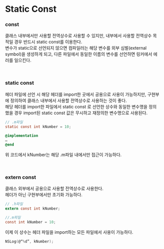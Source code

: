 # Static Const

### const
클래스 내부에서만 사용할 전역상수로 사용할 수 있지만, 내부에서 사용할 전역상수 목적일 경우 반드시 static const를 이용한다.<br>
변수가 static으로 선언되지 않으면 컴파일러는 해당 변수를 외부 심벌(external symbol)을 생성하게 되고, 다른 파일에서 동일한 이름의 변수를 선언하면 링커에서 에러를 일으킨다.<br>

<br>

### static const
헤더 파일에 선언 시 해당 헤더를 import한 곳에서 공용으로 사용이 가능하지만, 구현부에 정의하여 클래스 내부에서 사용할 전역상수로 사용하는 것이 좋다.<br>
해당 헤더를 import한 파일에서 static const 로 선언한 상수와 동일한 변수명을 정의했을 경우 import된 static const 값은 무시하고 재정의한 변수명으로 사용된다.<br>

```objective-c
// .m파일
static const int kNumber = 10;

@implementation 
…
@end
```
위 코드에서 kNumber는 해당 .m파일 내에서만 접근이 가능하다.


<br>

### extern const
클래스 외부에서 공용으로 사용할 전역상수로 사용한다.<br>
헤더가 아닌 구현부에서만 초기화 가능하다.<br>
```objective-c
// .h파일
extern const int kNumber;

//.m파일
const int kNumber = 10;
```
이제 이 상수는 헤더 파일을 import하는 모든 파일에서 사용이 가능하다.
```objective-c
NSLog(@“%d”, kNumber);
```
